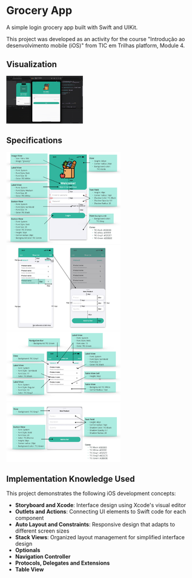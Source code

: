 # Grocery App

A simple login grocery app built with Swift and UIKit.

This project was developed as an activity for the course "Introdução ao desenvolvimento mobile (iOS)" from TIC em Trilhas platform, Module 4.

## Visualization

<img src="assets/demo.gif" width="40%" alt="App Preview">

## Specifications

<img src="assets/spec1.png" width="60%" alt="Login Screen Specifications">
<img src="assets/spec2.png" width="60%" alt="Login Screen Specifications">
<img src="assets/spec3.png" width="60%" alt="Login Screen Specifications">
<img src="assets/spec4.png" width="60%" alt="Login Screen Specifications">

## Implementation Knowledge Used

This project demonstrates the following iOS development concepts:

- **Storyboard and Xcode**: Interface design using Xcode's visual editor
- **Outlets and Actions**: Connecting UI elements to Swift code for each component
- **Auto Layout and Constraints**: Responsive design that adapts to different screen sizes
- **Stack Views**: Organized layout management for simplified interface design
- **Optionals**
- **Navigation Controller**
- **Protocols, Delegates and Extensions**
- **Table View**


